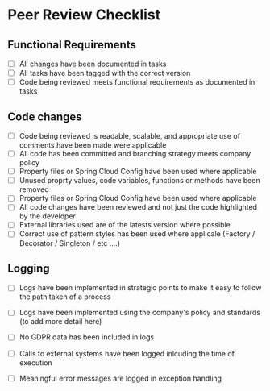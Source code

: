 # Peer Review Checklist

## Functional Requirements

- [ ] All changes have been documented in tasks
- [ ] All tasks have been tagged with the correct version
- [ ] Code being reviewed meets functional requirements as documented in tasks

## Code changes
- [ ] Code being reviewed is readable, scalable, and appropriate use of comments have been made were applicable
- [ ] All code has been committed and branching strategy meets company policy
- [ ] Property files or Spring Cloud Config have been used where applicable
- [ ] Unused proprty values, code variables, functions or methods have been removed
- [ ] Property files or Spring Cloud Config have been used where applicable
- [ ] All code changes have been reviewed and not just the code highlighted by the developer
- [ ] External libraries used are of the latests version where possible
- [ ] Correct use of pattern styles has been used where applicale (Factory / Decorator / Singleton / etc ....)

## Logging
- [ ] Logs have been implemented in strategic points to make it easy to follow the path taken of a process
- [ ] Logs have been implemented using the company's policy and standards (to add more detail here)
- [ ] No GDPR data has been included in logs
- [ ] Calls to external systems have been logged inlcuding the time of execution
- [ ] Meaningful error messages are logged in exception handling


